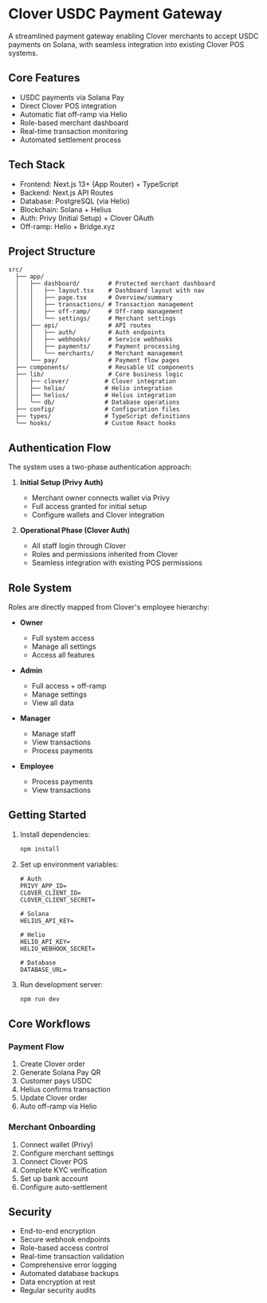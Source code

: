 # Clover USDC Payment Gateway

A streamlined payment gateway enabling Clover merchants to accept USDC payments on Solana, with seamless integration into existing Clover POS systems.

## Core Features

- USDC payments via Solana Pay
- Direct Clover POS integration
- Automatic fiat off-ramp via Helio
- Role-based merchant dashboard
- Real-time transaction monitoring
- Automated settlement process

## Tech Stack

- Frontend: Next.js 13+ (App Router) + TypeScript
- Backend: Next.js API Routes
- Database: PostgreSQL (via Helio)
- Blockchain: Solana + Helius
- Auth: Privy (Initial Setup) + Clover OAuth
- Off-ramp: Helio + Bridge.xyz

## Project Structure

```
src/
  ├── app/
  │   ├── dashboard/        # Protected merchant dashboard
  │   │   ├── layout.tsx    # Dashboard layout with nav
  │   │   ├── page.tsx      # Overview/summary
  │   │   ├── transactions/ # Transaction management
  │   │   ├── off-ramp/     # Off-ramp management
  │   │   └── settings/     # Merchant settings
  │   ├── api/              # API routes
  │   │   ├── auth/         # Auth endpoints
  │   │   ├── webhooks/     # Service webhooks
  │   │   ├── payments/     # Payment processing
  │   │   └── merchants/    # Merchant management
  │   └── pay/              # Payment flow pages
  ├── components/           # Reusable UI components
  ├── lib/                  # Core business logic
  │   ├── clover/          # Clover integration
  │   ├── helio/           # Helio integration
  │   ├── helius/          # Helius integration
  │   └── db/              # Database operations
  ├── config/              # Configuration files
  ├── types/               # TypeScript definitions
  └── hooks/               # Custom React hooks
```

## Authentication Flow

The system uses a two-phase authentication approach:

1. **Initial Setup (Privy Auth)**
   - Merchant owner connects wallet via Privy
   - Full access granted for initial setup
   - Configure wallets and Clover integration

2. **Operational Phase (Clover Auth)**
   - All staff login through Clover
   - Roles and permissions inherited from Clover
   - Seamless integration with existing POS permissions

## Role System

Roles are directly mapped from Clover's employee hierarchy:

- **Owner**
  - Full system access
  - Manage all settings
  - Access all features
  
- **Admin**
  - Full access + off-ramp
  - Manage settings
  - View all data
  
- **Manager**
  - Manage staff
  - View transactions
  - Process payments
  
- **Employee**
  - Process payments
  - View transactions

## Getting Started

1. Install dependencies:
   ```bash
   npm install
   ```

2. Set up environment variables:
   ```
   # Auth
   PRIVY_APP_ID=
   CLOVER_CLIENT_ID=
   CLOVER_CLIENT_SECRET=

   # Solana
   HELIUS_API_KEY=
   
   # Helio
   HELIO_API_KEY=
   HELIO_WEBHOOK_SECRET=
   
   # Database
   DATABASE_URL=
   ```

3. Run development server:
   ```bash
   npm run dev
   ```

## Core Workflows

### Payment Flow
1. Create Clover order
2. Generate Solana Pay QR
3. Customer pays USDC
4. Helius confirms transaction
5. Update Clover order
6. Auto off-ramp via Helio

### Merchant Onboarding
1. Connect wallet (Privy)
2. Configure merchant settings
3. Connect Clover POS
4. Complete KYC verification
5. Set up bank account
6. Configure auto-settlement

## Security

- End-to-end encryption
- Secure webhook endpoints
- Role-based access control
- Real-time transaction validation
- Comprehensive error logging
- Automated database backups
- Data encryption at rest
- Regular security audits